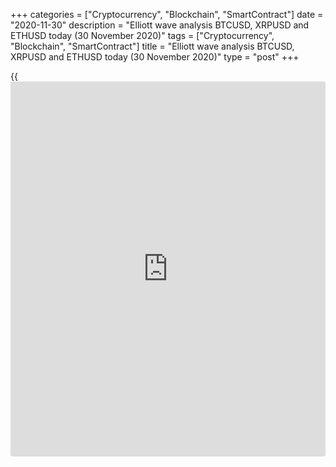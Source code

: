 +++
categories = ["Cryptocurrency", "Blockchain", "SmartContract"]
date = "2020-11-30"
description = "Elliott wave analysis BTCUSD, XRPUSD and ETHUSD today (30 November 2020)"
tags = ["Cryptocurrency", "Blockchain", "SmartContract"]
title = "Elliott wave analysis BTCUSD, XRPUSD and ETHUSD today (30 November 2020)"
type = "post"
+++

{{<iframe id="large-banner" src="https://www.bounty.group/#slide=5.0" width="100%" height="600" scrolling="no" style="border: 0px solid rgb(216, 221, 230); border-radius: 3px;">}}

2020-11-30

2020-11-30

Short-term forecast for BTCUSD, XRPUSD and ETHUSD 30.11.2020Roman Onegin

I welcome my readers!

I have prepared a short-term cryptocurrency forecast based on Elliott
wave analysis of Bitcoin, Ripple, and Ethereum. I suggest entry signals
to trade each cryptocurrency.

The cryptocurrency pairs must continue forming upward impulses. The
bearish corrections have completed, and the markets are now in the
initial elements of the final fifth waves.

The article covers the following subjects:

##  **Elliott wave Bitcoin analysis**

 ****

The BTCUSD market is forming the impulse wave C. The C wave has been
gradually rising since late September. There has recently completed the
bearish correction [4], followed by the initial leg of the final wave
[5]. There have completed two small sub-waves (1)-(2) of wave [5].
Therefore, the market should be rising towards a level of 20000.00. One
could consider buy trades under the current conditions.

### Trading plan for [BTCUSD][1] today:

Buy 18572.00. TP 20000.00

* * *

##  **Elliott wave Ripple analysis**

 ****

The most recent chart section displays the upward impulse wave C. The
Ripple price has significantly increased in the impulse wave [3] this
month. Next, after a drop in the corrective wave [4], the market has
resumed growing in the final sub-wave [5]. The price should be rising to
a level of 0.860. One could enter purchases in the current situation.

### Trading plan for **[XRPUSD][2]** today:

Buy 0.622, TP 0.860

* * *

##  **Elliott wave Ethereum analysis**

 ****

There is forming bullish wave (Y) that is composed of three main sub-
waves unfolding as a simple zigzag. There is forming the final sub-wave
of the (Y) wave, impulse wave C. The C wave is composed of five sub-
waves [1]-[2]-[3]-[4]-[5], where wave [1] is a leading diagonal. The
market is developing the final leg of the impulse wave, the sub-wave
[5]. Wave [5] should finish at about level 665.00. It is relevant to
enter purchases in the current situation.

### Trading plan for  **[ETHUSD][3] **today:

Buy 585.60, TP 665.00

* * *

P.S. Did you like my article? Share it in social networks: it will be
the best “thank you" :)

Ask me questions and comment below. I’ll be glad to answer your
questions and give necessary explanations.

 **Useful links:**

  * I recommend trying to trade with a reliable broker [here][4]. The system allows you to trade by yourself or copy successful traders from all across the globe.
  * Use my promo-code BLOG for getting deposit bonus 50% on LiteForex platform. Just enter this code in the appropriate field while [depositing][5] your trading account.
  * Telegram chat for traders: <t.me/liteforexengchat>. We are sharing the signals and trading experience
  * Telegram channel with high-quality analytics, Forex reviews, training articles, and other useful things for traders <t.me/liteforex>



The content of this article reflects the author’s opinion and does not
necessarily reflect the official position of LiteForex. The material
published on this page is provided for informational purposes only and
should not be considered as the provision of investment advice for the
purposes of Directive 2004/39/EC.

Rate this article:

{{value}}

( {{count}} {{title}} )

   1. my.liteforex.com/trading/chart?symbol=BTCUSD
   2. my.liteforex.com/trading/chart?symbol=XRPUSD
   3. my.liteforex.com/trading/chart?symbol=ETHUSD
   4. my.liteforex.com/?category=analysts-opinions&slug=short-term-forecast-for-[BTC](https://www.playgroundfx.com/blog/who-is-the-creator-of-bitcoin/)usd-xrpusd-and-ethusd-30112020&openPopup=%2Fregistration%2Fpopup&utm_source=blog&utm_medium=article&utm_campaign=bonus
   5. my.liteforex.com/deposit/?category=analysts-opinions&slug=short-term-forecast-for-[BTC](https://www.playgroundfx.com/blog/who-is-the-creator-of-bitcoin/)usd-xrpusd-and-ethusd-30112020&promo_code=BLOG&utm_source=blog&utm_medium=article&utm_campaign=bonus